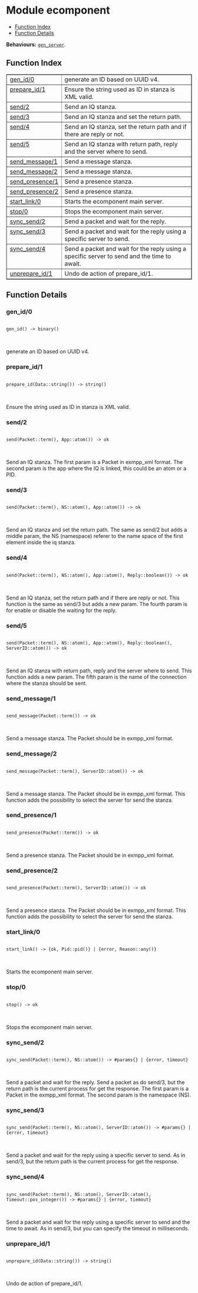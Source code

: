 

# Module ecomponent #
* [Function Index](#index)
* [Function Details](#functions)

__Behaviours:__ [`gen_server`](gen_server.md).

<a name="index"></a>

## Function Index ##


<table width="100%" border="1" cellspacing="0" cellpadding="2" summary="function index"><tr><td valign="top"><a href="#gen_id-0">gen_id/0</a></td><td>generate an ID based on UUID v4.</td></tr><tr><td valign="top"><a href="#prepare_id-1">prepare_id/1</a></td><td>Ensure the string used as ID in stanza is XML valid.</td></tr><tr><td valign="top"><a href="#send-2">send/2</a></td><td>Send an IQ stanza.</td></tr><tr><td valign="top"><a href="#send-3">send/3</a></td><td>Send an IQ stanza and set the return path.</td></tr><tr><td valign="top"><a href="#send-4">send/4</a></td><td>Send an IQ stanza, set the return path and if there are reply or not.</td></tr><tr><td valign="top"><a href="#send-5">send/5</a></td><td>Send an IQ stanza with return path, reply and the server where to send.</td></tr><tr><td valign="top"><a href="#send_message-1">send_message/1</a></td><td>Send a message stanza.</td></tr><tr><td valign="top"><a href="#send_message-2">send_message/2</a></td><td>Send a message stanza.</td></tr><tr><td valign="top"><a href="#send_presence-1">send_presence/1</a></td><td>Send a presence stanza.</td></tr><tr><td valign="top"><a href="#send_presence-2">send_presence/2</a></td><td>Send a presence stanza.</td></tr><tr><td valign="top"><a href="#start_link-0">start_link/0</a></td><td>Starts the ecomponent main server.</td></tr><tr><td valign="top"><a href="#stop-0">stop/0</a></td><td>Stops the ecomponent main server.</td></tr><tr><td valign="top"><a href="#sync_send-2">sync_send/2</a></td><td>Send a packet and wait for the reply.</td></tr><tr><td valign="top"><a href="#sync_send-3">sync_send/3</a></td><td>Send a packet and wait for the reply using a specific server to send.</td></tr><tr><td valign="top"><a href="#sync_send-4">sync_send/4</a></td><td>Send a packet and wait for the reply using a specific server to send
and the time to await.</td></tr><tr><td valign="top"><a href="#unprepare_id-1">unprepare_id/1</a></td><td>Undo de action of prepare_id/1.</td></tr></table>


<a name="functions"></a>

## Function Details ##

<a name="gen_id-0"></a>

### gen_id/0 ###

<pre><code>
gen_id() -&gt; binary()
</code></pre>
<br />

generate an ID based on UUID v4.

<a name="prepare_id-1"></a>

### prepare_id/1 ###

<pre><code>
prepare_id(Data::string()) -&gt; string()
</code></pre>
<br />

Ensure the string used as ID in stanza is XML valid.

<a name="send-2"></a>

### send/2 ###

<pre><code>
send(Packet::term(), App::atom()) -&gt; ok
</code></pre>
<br />

Send an IQ stanza. The first param is a Packet in exmpp_xml format.
The second param is the app where the IQ is linked, this could be an
atom or a PID.

<a name="send-3"></a>

### send/3 ###

<pre><code>
send(Packet::term(), NS::atom(), App::atom()) -&gt; ok
</code></pre>
<br />

Send an IQ stanza and set the return path. The same as send/2 but adds
a middle param, the NS (namespace) referer to the name space of the
first element inside the iq stanza.

<a name="send-4"></a>

### send/4 ###

<pre><code>
send(Packet::term(), NS::atom(), App::atom(), Reply::boolean()) -&gt; ok
</code></pre>
<br />

Send an IQ stanza, set the return path and if there are reply or not.
This function is the same as send/3 but adds a new param. The fourth
param is for enable or disable the waiting for the reply.

<a name="send-5"></a>

### send/5 ###

<pre><code>
send(Packet::term(), NS::atom(), App::atom(), Reply::boolean(), ServerID::atom()) -&gt; ok
</code></pre>
<br />

Send an IQ stanza with return path, reply and the server where to send.
This function adds a new param. The fifth param is the name of the
connection where the stanza should be sent.

<a name="send_message-1"></a>

### send_message/1 ###

<pre><code>
send_message(Packet::term()) -&gt; ok
</code></pre>
<br />

Send a message stanza. The Packet should be in exmpp_xml format.

<a name="send_message-2"></a>

### send_message/2 ###

<pre><code>
send_message(Packet::term(), ServerID::atom()) -&gt; ok
</code></pre>
<br />

Send a message stanza. The Packet should be in exmpp_xml format.
This function adds the possibility to select the server for send
the stanza.

<a name="send_presence-1"></a>

### send_presence/1 ###

<pre><code>
send_presence(Packet::term()) -&gt; ok
</code></pre>
<br />

Send a presence stanza. The Packet should be in exmpp_xml format.

<a name="send_presence-2"></a>

### send_presence/2 ###

<pre><code>
send_presence(Packet::term(), ServerID::atom()) -&gt; ok
</code></pre>
<br />

Send a presence stanza. The Packet should be in exmpp_xml format.
This function adds the possibility to select the server for send
the stanza.

<a name="start_link-0"></a>

### start_link/0 ###

<pre><code>
start_link() -&gt; {ok, Pid::pid()} | {error, Reason::any()}
</code></pre>
<br />

Starts the ecomponent main server.

<a name="stop-0"></a>

### stop/0 ###

<pre><code>
stop() -&gt; ok
</code></pre>
<br />

Stops the ecomponent main server.

<a name="sync_send-2"></a>

### sync_send/2 ###

<pre><code>
sync_send(Packet::term(), NS::atom()) -&gt; #params{} | {error, timeout}
</code></pre>
<br />

Send a packet and wait for the reply.
Send a packet as do send/3, but the return path is the current process
for get the response. The first param is a Packet in the exmpp_xml format.
The second param is the namespace (NS).

<a name="sync_send-3"></a>

### sync_send/3 ###

<pre><code>
sync_send(Packet::term(), NS::atom(), ServerID::atom()) -&gt; #params{} | {error, timeout}
</code></pre>
<br />

Send a packet and wait for the reply using a specific server to send.
As in send/3, but the return path is the current process for get the
response.

<a name="sync_send-4"></a>

### sync_send/4 ###

<pre><code>
sync_send(Packet::term(), NS::atom(), ServerID::atom(), Timeout::pos_integer()) -&gt; #params{} | {error, tiemout}
</code></pre>
<br />

Send a packet and wait for the reply using a specific server to send
and the time to await. As in send/3, but you can specify the timeout
in milliseconds.

<a name="unprepare_id-1"></a>

### unprepare_id/1 ###

<pre><code>
unprepare_id(Data::string()) -&gt; string()
</code></pre>
<br />

Undo de action of prepare_id/1.

